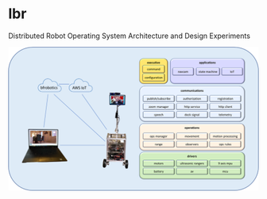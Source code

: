 # lbr
Distributed Robot Operating System Architecture and Design Experiments

![System and Architecture](https://github.com/talgball/lbr/blob/master/docs/images/2020lbrsystem.png)


